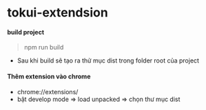 # tokui-extendsion
#### build project
> npm run build 
* Sau khi build sẽ tạo ra thử mục dist trong folder root của project
#### Thêm extension vào chrome
* chrome://extensions/
* bật develop mode => load unpacked => chọn thư mục dist 
